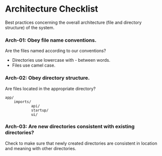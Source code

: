 
# Architecture Checklist

Best practices concerning the overall architecture (file and directory structure) of the system.

### Arch-01: Obey file name conventions.

Are the files named according to our conventions?

 * Directories use lowercase with - between words.
 * Files use camel case.

### Arch-02: Obey directory structure.

Are files located in the appropriate directory?

```
app/
    imports/
            api/
            startup/
            ui/
```

### Arch-03: Are new directories consistent with existing directories?

Check to make sure that newly created directories are consistent in location and meaning with other directories.
